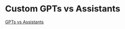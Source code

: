 # Custom GPTs vs Assistants

[GPTs vs Assistants](https://help.openai.com/en/articles/8673914-gpts-vs-assistants)



